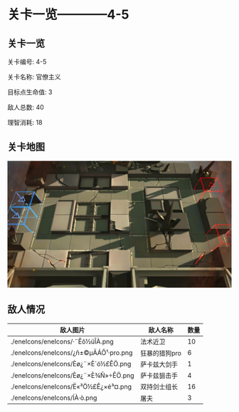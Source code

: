 # 关卡一览————4-5


## 关卡一览

关卡编号: 4-5

关卡名称: 官僚主义

目标点生命值: 3

敌人总数: 40

理智消耗: 18


## 关卡地图
![4-5](./oprMap/4-5.png)

## 敌人情况

| 敌人图片 | 敌人名称 | 数量  |
|---------|-----|-----|
| ./eneIcons/eneIcons/·¨Êõ½üÎÀ.png| 法术近卫  |   10  |
| ./eneIcons/eneIcons/¿ñ±©µÄÁÔ¹·pro.png| 狂暴的猎狗pro  |   6  |
| ./eneIcons/eneIcons/Èø¿¨×È´ó½£ÊÖ.png| 萨卡兹大剑手  |   1  |
| ./eneIcons/eneIcons/Èø¿¨×È¾Ñ»÷ÊÖ.png| 萨卡兹狙击手  |   4  |
| ./eneIcons/eneIcons/Ë«³Ö½£Ê¿×é³¤.png| 双持剑士组长  |   16  |
| ./eneIcons/eneIcons/ÍÀ·ò.png| 屠夫  |   3  |
